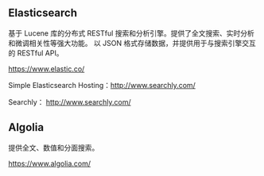 ## Elasticsearch

基于 Lucene 库的分布式 RESTful 搜索和分析引擎。提供了全文搜索、实时分析和微调相关性等强大功能。 以 JSON 格式存储数据，并提供用于与搜索引擎交互的 RESTful API。 

https://www.elastic.co/

Simple Elasticsearch Hosting：http://www.searchly.com/

Searchly： http://www.searchly.com/

## Algolia

提供全文、数值和分面搜索。

https://www.algolia.com/